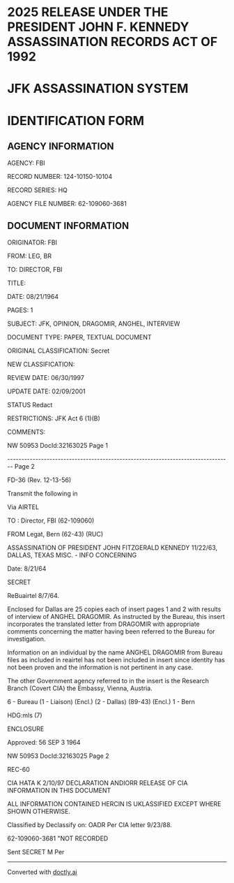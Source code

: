 # 2025 RELEASE UNDER THE PRESIDENT JOHN F. KENNEDY ASSASSINATION RECORDS ACT OF 1992

# JFK ASSASSINATION SYSTEM

# IDENTIFICATION FORM

## AGENCY INFORMATION

AGENCY: FBI

RECORD NUMBER: 124-10150-10104

RECORD SERIES: HQ

AGENCY FILE NUMBER: 62-109060-3681

## DOCUMENT INFORMATION

ORIGINATOR: FBI

FROM: LEG, BR

TO: DIRECTOR, FBI

TITLE:

DATE: 08/21/1964

PAGES: 1

SUBJECT: JFK, OPINION, DRAGOMIR, ANGHEL, INTERVIEW

DOCUMENT TYPE: PAPER, TEXTUAL DOCUMENT

ORIGINAL CLASSIFICATION: Secret

NEW CLASSIFICATION:

REVIEW DATE: 06/30/1997

UPDATE DATE: 02/09/2001

STATUS Redact

RESTRICTIONS: JFK Act 6 (1)(B)

COMMENTS:

NW 50953 DocId:32163025 Page 1


-------------------------------------------------------------------------------- Page 2

FD-36 (Rev. 12-13-56)

Transmit the following in

Via AIRTEL

TO : Director, FBI (62-109060)

FROM Legat, Bern (62-43) (RUC)

ASSASSINATION OF PRESIDENT
JOHN FITZGERALD KENNEDY
11/22/63, DALLAS, TEXAS
MISC. - INFO CONCERNING

Date: 8/21/64

SECRET

ReBuairtel 8/7/64.

Enclosed for Dallas are 25 copies each of insert
pages 1 and 2 with results of interview of ANGHEL DRAGOMIR.
As instructed by the Bureau, this insert incorporates the
translated letter from DRAGOMIR with appropriate comments
concerning the matter having been referred to the Bureau for
investigation.

Information on an individual by the name ANGHEL
DRAGOMIR from Bureau files as included in reairtel has not
been included in insert since identity has not been proven
and the information is not pertinent in any case.

The other Government agency referred to in the
insert is the Research Branch (Covert CIA) the Embassy,
Vienna, Austria.

6 - Bureau
(1 - Liaison) (Encl.)
(2 - Dallas) (89-43) (Encl.)
1 - Bern

HDG:mls
(7)

ENCLOSURE

Approved:
56 SEP 3 1964

NW 50953 DocId:32163025 Page 2

REC-60

CIA HATA K 2/10/97
DECLARATION ANDIORR
RELEASE OF CIA INFORMATION
IN THIS DOCUMENT

ALL INFORMATION CONTAINED
HERCIN IS UKLASSIFIED EXCEPT
WHERE SHOWN OTHERWISE.

Classified by
Declassify on: OADR
Per CIA letter 9/23/88.

62-109060-3681
"NOT RECORDED

Sent SECRET M Per


---
Converted with [doctly.ai](https://doctly.ai)